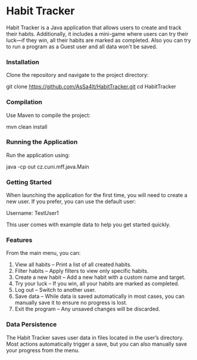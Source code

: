 Habit Tracker
===========

Habit Tracker is a Java application that allows users to create and track their habits. Additionally, it includes a mini-game where users can try their luck—if they win, all their habits are marked as completed.
Also you can try to run a program as a Guest user and all data won't be saved.
### Installation


Clone the repository and navigate to the project directory:

git clone https://github.com/AsSa4lt/HabitTracker.git
cd HabitTracker

### Compilation

Use Maven to compile the project:

mvn clean install

### Running the Application

Run the application using:

java -cp out cz.cuni.mff.java.Main

### Getting Started

When launching the application for the first time, you will need to create a new user. If you prefer, you can use the default user:

Username: TestUser1

This user comes with example data to help you get started quickly.

### Features

From the main menu, you can:

1) View all habits – Print a list of all created habits.
2) Filter habits – Apply filters to view only specific habits.
3) Create a new habit – Add a new habit with a custom name and target.
4) Try your luck – If you win, all your habits are marked as completed.
5) Log out – Switch to another user.
6) Save data – While data is saved automatically in most cases, you can manually save it to ensure no progress is lost.
7) Exit the program – Any unsaved changes will be discarded.

### Data Persistence

The Habit Tracker saves user data in files located in the user’s directory. Most actions automatically trigger a save, but you can also manually save your progress from the menu.


